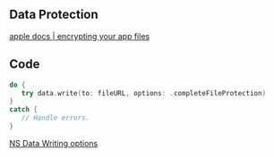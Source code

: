 
## Data Protection

[apple docs | encrypting your app files](https://developer.apple.com/documentation/uikit/encrypting-your-app-s-files)

## Code

```swift
do {
   try data.write(to: fileURL, options: .completeFileProtection)
}
catch {
   // Handle errors.
}
```


[NS Data Writing options](https://developer.apple.com/documentation/foundation/nsdata/writingoptions)

